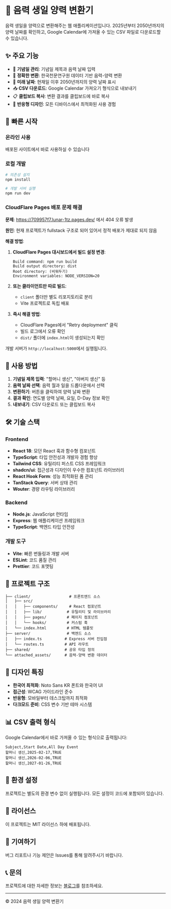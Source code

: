 # 🌙 음력 생일 양력 변환기

음력 생일을 양력으로 변환해주는 웹 애플리케이션입니다. 2025년부터 2050년까지의 양력 날짜를 확인하고, Google Calendar에 가져올 수 있는 CSV 파일로 다운로드할 수 있습니다.

## ✨ 주요 기능

- 🎂 **기념일 관리**: 기념일 제목과 음력 날짜 입력
- 📅 **정확한 변환**: 한국천문연구원 데이터 기반 음력-양력 변환
- 🔮 **미래 날짜**: 현재일 이후 2050년까지의 양력 날짜 표시
- 📥 **CSV 다운로드**: Google Calendar 가져오기 형식으로 내보내기
- 📋 **클립보드 복사**: 변환 결과를 클립보드에 바로 복사
- 📱 **반응형 디자인**: 모든 디바이스에서 최적화된 사용 경험

## 🚀 빠른 시작

### 온라인 사용
배포된 사이트에서 바로 사용하실 수 있습니다

### 로컬 개발

```bash
# 의존성 설치
npm install

# 개발 서버 실행
npm run dev
```

### CloudFlare Pages 배포 문제 해결

**문제**: https://709957f7.lunar-1tz.pages.dev/ 에서 404 오류 발생

**원인**: 현재 프로젝트가 fullstack 구조로 되어 있어서 정적 배포가 제대로 되지 않음

**해결 방법**:

1. **CloudFlare Pages 대시보드에서 빌드 설정 변경**:
   ```
   Build command: npm run build
   Build output directory: dist
   Root directory: (비워두기)
   Environment variables: NODE_VERSION=20
   ```

2. **또는 클라이언트만 따로 빌드**:
   - `client` 폴더만 별도 리포지토리로 분리
   - Vite 프로젝트로 독립 배포

3. **즉시 해결 방법**:
   - CloudFlare Pages에서 "Retry deployment" 클릭
   - 빌드 로그에서 오류 확인
   - `dist/` 폴더에 `index.html`이 생성되는지 확인

개발 서버가 `http://localhost:5000`에서 실행됩니다.

## 📖 사용 방법

1. **기념일 제목 입력**: "할머니 생신", "아버지 생신" 등
2. **음력 날짜 선택**: 음력 월과 일을 드롭다운에서 선택
3. **변환하기**: 버튼을 클릭하여 양력 날짜 변환
4. **결과 확인**: 연도별 양력 날짜, 요일, D-Day 정보 확인
5. **내보내기**: CSV 다운로드 또는 클립보드 복사

## 🛠️ 기술 스택

### Frontend
- **React 18**: 모던 React 훅과 함수형 컴포넌트
- **TypeScript**: 타입 안전성과 개발자 경험 향상
- **Tailwind CSS**: 유틸리티 퍼스트 CSS 프레임워크
- **shadcn/ui**: 접근성과 디자인이 우수한 컴포넌트 라이브러리
- **React Hook Form**: 성능 최적화된 폼 관리
- **TanStack Query**: 서버 상태 관리
- **Wouter**: 경량 라우팅 라이브러리

### Backend
- **Node.js**: JavaScript 런타임
- **Express**: 웹 애플리케이션 프레임워크
- **TypeScript**: 백엔드 타입 안전성

### 개발 도구
- **Vite**: 빠른 번들링과 개발 서버
- **ESLint**: 코드 품질 관리
- **Prettier**: 코드 포맷팅

## 📁 프로젝트 구조

```
├── client/                 # 프론트엔드 소스
│   ├── src/
│   │   ├── components/     # React 컴포넌트
│   │   ├── lib/           # 유틸리티 및 라이브러리
│   │   ├── pages/         # 페이지 컴포넌트
│   │   └── hooks/         # 커스텀 훅
│   └── index.html         # HTML 템플릿
├── server/                # 백엔드 소스
│   ├── index.ts          # Express 서버 진입점
│   └── routes.ts         # API 라우트
├── shared/               # 공유 타입 정의
└── attached_assets/      # 음력-양력 변환 데이터
```

## 🎨 디자인 특징

- **한국어 최적화**: Noto Sans KR 폰트와 한국어 UI
- **접근성**: WCAG 가이드라인 준수
- **반응형**: 모바일부터 데스크탑까지 최적화
- **다크모드 준비**: CSS 변수 기반 테마 시스템

## 📊 CSV 출력 형식

Google Calendar에서 바로 가져올 수 있는 형식으로 출력됩니다:

```csv
Subject,Start Date,All Day Event
할머니 생신,2025-02-17,TRUE
할머니 생신,2026-02-06,TRUE
할머니 생신,2027-01-26,TRUE
```

## 🔧 환경 설정

프로젝트는 별도의 환경 변수 없이 실행됩니다. 모든 설정이 코드에 포함되어 있습니다.

## 📝 라이선스

이 프로젝트는 MIT 라이선스 하에 배포됩니다.

## 🤝 기여하기

버그 리포트나 기능 제안은 Issues를 통해 알려주시기 바랍니다.

## 📞 문의

프로젝트에 대한 자세한 정보는 [블로그](https://blog.naver.com/binsoore/221560112434)를 참조하세요.

---

© 2024 음력 생일 양력 변환기